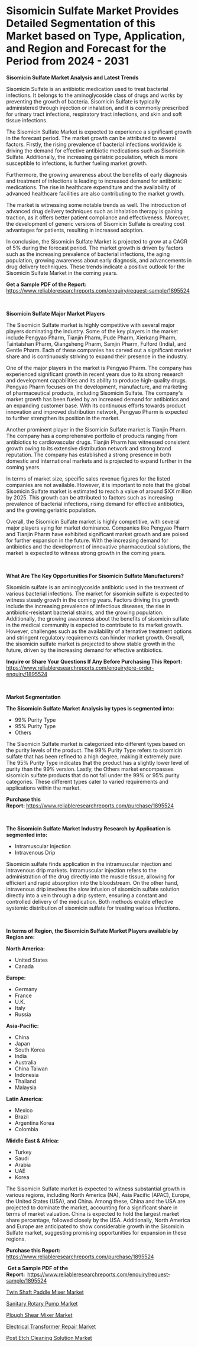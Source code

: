 <p><h1>Sisomicin Sulfate Market Provides Detailed Segmentation of this Market based on Type, Application, and Region and Forecast for the Period from 2024 - 2031</h1></p><p><strong>Sisomicin Sulfate Market Analysis and Latest Trends</strong></p>
<p><p>Sisomicin Sulfate is an antibiotic medication used to treat bacterial infections. It belongs to the aminoglycoside class of drugs and works by preventing the growth of bacteria. Sisomicin Sulfate is typically administered through injection or inhalation, and it is commonly prescribed for urinary tract infections, respiratory tract infections, and skin and soft tissue infections.</p><p>The Sisomicin Sulfate Market is expected to experience a significant growth in the forecast period. The market growth can be attributed to several factors. Firstly, the rising prevalence of bacterial infections worldwide is driving the demand for effective antibiotic medications such as Sisomicin Sulfate. Additionally, the increasing geriatric population, which is more susceptible to infections, is further fueling market growth.</p><p>Furthermore, the growing awareness about the benefits of early diagnosis and treatment of infections is leading to increased demand for antibiotic medications. The rise in healthcare expenditure and the availability of advanced healthcare facilities are also contributing to the market growth.</p><p>The market is witnessing some notable trends as well. The introduction of advanced drug delivery techniques such as inhalation therapy is gaining traction, as it offers better patient compliance and effectiveness. Moreover, the development of generic versions of Sisomicin Sulfate is creating cost advantages for patients, resulting in increased adoption.</p><p>In conclusion, the Sisomicin Sulfate Market is projected to grow at a CAGR of 5% during the forecast period. The market growth is driven by factors such as the increasing prevalence of bacterial infections, the aging population, growing awareness about early diagnosis, and advancements in drug delivery techniques. These trends indicate a positive outlook for the Sisomicin Sulfate Market in the coming years.</p></p>
<p><strong>Get a Sample PDF of the Report:&nbsp;</strong> <a href="https://www.reliableresearchreports.com/enquiry/request-sample/1895524">https://www.reliableresearchreports.com/enquiry/request-sample/1895524</a></p>
<p>&nbsp;</p>
<p><strong>Sisomicin Sulfate Major Market Players</strong></p>
<p><p>The Sisomicin Sulfate market is highly competitive with several major players dominating the industry. Some of the key players in the market include Pengyao Pharm, Tianjin Pharm, Pude Pharm, Xierkang Pharm, Taintaishan Pharm, Qiangsheng Pharm, Samjin Pharm, Fulford (India), and Gentle Pharm. Each of these companies has carved out a significant market share and is continuously striving to expand their presence in the industry.</p><p>One of the major players in the market is Pengyao Pharm. The company has experienced significant growth in recent years due to its strong research and development capabilities and its ability to produce high-quality drugs. Pengyao Pharm focuses on the development, manufacture, and marketing of pharmaceutical products, including Sisomicin Sulfate. The company's market growth has been fueled by an increased demand for antibiotics and an expanding customer base. With its continuous efforts towards product innovation and improved distribution network, Pengyao Pharm is expected to further strengthen its position in the market.</p><p>Another prominent player in the Sisomicin Sulfate market is Tianjin Pharm. The company has a comprehensive portfolio of products ranging from antibiotics to cardiovascular drugs. Tianjin Pharm has witnessed consistent growth owing to its extensive distribution network and strong brand reputation. The company has established a strong presence in both domestic and international markets and is projected to expand further in the coming years.</p><p>In terms of market size, specific sales revenue figures for the listed companies are not available. However, it is important to note that the global Sisomicin Sulfate market is estimated to reach a value of around $XX million by 2025. This growth can be attributed to factors such as increasing prevalence of bacterial infections, rising demand for effective antibiotics, and the growing geriatric population.</p><p>Overall, the Sisomicin Sulfate market is highly competitive, with several major players vying for market dominance. Companies like Pengyao Pharm and Tianjin Pharm have exhibited significant market growth and are poised for further expansion in the future. With the increasing demand for antibiotics and the development of innovative pharmaceutical solutions, the market is expected to witness strong growth in the coming years.</p></p>
<p>&nbsp;</p>
<p><strong>What Are The Key Opportunities For Sisomicin Sulfate Manufacturers?</strong></p>
<p><p>Sisomicin sulfate is an aminoglycoside antibiotic used in the treatment of various bacterial infections. The market for sisomicin sulfate is expected to witness steady growth in the coming years. Factors driving this growth include the increasing prevalence of infectious diseases, the rise in antibiotic-resistant bacterial strains, and the growing population. Additionally, the growing awareness about the benefits of sisomicin sulfate in the medical community is expected to contribute to its market growth. However, challenges such as the availability of alternative treatment options and stringent regulatory requirements can hinder market growth. Overall, the sisomicin sulfate market is projected to show stable growth in the future, driven by the increasing demand for effective antibiotics.</p></p>
<p><strong>Inquire or Share Your Questions If Any Before Purchasing This Report:</strong> <a href="https://www.reliableresearchreports.com/enquiry/pre-order-enquiry/1895524">https://www.reliableresearchreports.com/enquiry/pre-order-enquiry/1895524</a></p>
<p>&nbsp;</p>
<p><strong>Market Segmentation</strong></p>
<p><strong>The Sisomicin Sulfate Market Analysis by types is segmented into:</strong></p>
<p><ul><li>99% Purity Type</li><li>95% Purity Type</li><li>Others</li></ul></p>
<p><p>The Sisomicin Sulfate market is categorized into different types based on the purity levels of the product. The 99% Purity Type refers to sisomicin sulfate that has been refined to a high degree, making it extremely pure. The 95% Purity Type indicates that the product has a slightly lower level of purity than the 99% version. Lastly, the Others market encompasses sisomicin sulfate products that do not fall under the 99% or 95% purity categories. These different types cater to varied requirements and applications within the market.</p></p>
<p><strong>Purchase this Report:&nbsp;</strong><a href="https://www.reliableresearchreports.com/purchase/1895524">https://www.reliableresearchreports.com/purchase/1895524</a></p>
<p>&nbsp;</p>
<p><strong>The Sisomicin Sulfate Market Industry Research by Application is segmented into:</strong></p>
<p><ul><li>Intramuscular Injection</li><li>Intravenous Drip</li></ul></p>
<p><p>Sisomicin sulfate finds application in the intramuscular injection and intravenous drip markets. Intramuscular injection refers to the administration of the drug directly into the muscle tissue, allowing for efficient and rapid absorption into the bloodstream. On the other hand, intravenous drip involves the slow infusion of sisomicin sulfate solution directly into a vein through a drip system, ensuring a constant and controlled delivery of the medication. Both methods enable effective systemic distribution of sisomicin sulfate for treating various infections.</p></p>
<p>&nbsp;</p>
<p><strong>In terms of Region, the Sisomicin Sulfate Market Players available by Region are:</strong></p>
<p>
    <p> <strong> North America: </strong>
        <ul>
            <li>United States</li>
            <li>Canada</li>
        </ul>
        </p> 
    <p> <strong> Europe: </strong>
        <ul>
            <li>Germany</li>
            <li>France</li>
            <li>U.K.</li>
            <li>Italy</li>
            <li>Russia</li>
        </ul>
        </p> 
    <p> <strong> Asia-Pacific: </strong>
        <ul>
            <li>China</li>
            <li>Japan</li>
            <li>South Korea</li>
            <li>India</li>
            <li>Australia</li>
            <li>China Taiwan</li>
            <li>Indonesia</li>
            <li>Thailand</li>
            <li>Malaysia</li>
        </ul>
        </p> 
    <p> <strong> Latin America: </strong>
        <ul>
            <li>Mexico</li>
            <li>Brazil</li>
            <li>Argentina Korea</li>
            <li>Colombia</li>
        </ul>
        </p> 
    <p> <strong> Middle East & Africa: </strong>
        <ul>
            <li>Turkey</li>
            <li>Saudi</li>
            <li>Arabia</li>
            <li>UAE</li>
            <li>Korea</li>
        </ul>
    </p>
    </p>
<p><p>The Sisomicin Sulfate market is expected to witness substantial growth in various regions, including North America (NA), Asia Pacific (APAC), Europe, the United States (USA), and China. Among these, China and the USA are projected to dominate the market, accounting for a significant share in terms of market valuation. China is expected to hold the largest market share percentage, followed closely by the USA. Additionally, North America and Europe are anticipated to show considerable growth in the Sisomicin Sulfate market, suggesting promising opportunities for expansion in these regions.</p></p>
<p><strong>Purchase this Report: </strong><a href="https://www.reliableresearchreports.com/purchase/1895524">https://www.reliableresearchreports.com/purchase/1895524</a></p>
<p>&nbsp;<strong>Get a Sample PDF of the Report:&nbsp;&nbsp;</strong><a href="https://www.reliableresearchreports.com/enquiry/request-sample/1895524">https://www.reliableresearchreports.com/enquiry/request-sample/1895524</a></p>
<p><strong></strong></p>
<p><p><a href="https://www.linkedin.com/pulse/twin-shaft-paddle-mixer-market-analysis-examines-its-ogaif?trackingId=ONxCgNpdSXKYuZY709RAuw%3D%3D">Twin Shaft Paddle Mixer Market</a></p><p><a href="https://www.linkedin.com/pulse/sanitary-rotary-pump-market-challenges-opportunities-growth-ii0hf?trackingId=cWpDcxQpRhCxHeGSE8eANw%3D%3D">Sanitary Rotary Pump Market</a></p><p><a href="https://www.linkedin.com/pulse/decoding-plough-shear-mixer-market-deep-dive-latest-trends-taqef?trackingId=Eitm%2B5k1QPq80iQSk70IUA%3D%3D">Plough Shear Mixer Market</a></p><p><a href="https://www.linkedin.com/pulse/electrical-transformer-repair-market-size-focuses-dynamics-y7hwf?trackingId=CqVwLIn7Ti67WmCikEfMIg%3D%3D">Electrical Transformer Repair Market</a></p><p><a href="https://www.linkedin.com/pulse/post-etch-cleaning-solution-market-insights-players-forecast-yefdf?trackingId=nmicTKy0THK7GNNEY9qw6w%3D%3D">Post Etch Cleaning Solution Market</a></p></p>